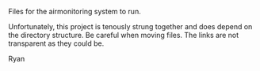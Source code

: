 Files for the airmonitoring system to run. 

Unfortunately, this project is tenously strung together and does depend on the directory structure. Be careful when moving files. The links are not transparent as they could be. 

Ryan 